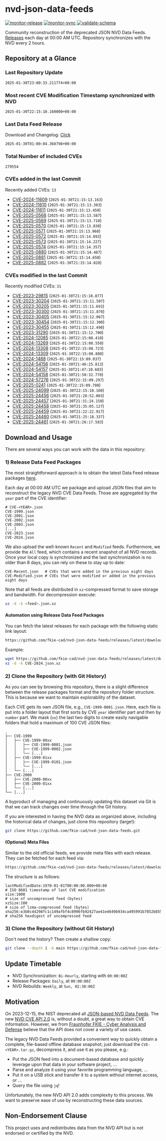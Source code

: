 # nvd-json-data-feeds

[![monitor-release](https://github.com/fkie-cad/nvd-json-data-feeds/actions/workflows/monitor_release.yml/badge.svg)](https://github.com/fkie-cad/nvd-json-data-feeds/actions/workflows/monitor_release.yml)
[![monitor-sync](https://github.com/fkie-cad/nvd-json-data-feeds/actions/workflows/monitor_sync.yml/badge.svg)](https://github.com/fkie-cad/nvd-json-data-feeds/actions/workflows/monitor_sync.yml)
[![validate-schema](https://github.com/fkie-cad/nvd-json-data-feeds/actions/workflows/validate_schema.yml/badge.svg)](https://github.com/fkie-cad/nvd-json-data-feeds/actions/workflows/validate_schema.yml)

Community reconstruction of the deprecated JSON NVD Data Feeds.
[Releases](https://github.com/fkie-cad/nvd-json-data-feeds/releases/latest) each day at 00:00 AM UTC.
Repository synchronizes with the NVD every 2 hours.

## Repository at a Glance

### Last Repository Update

```plain
2025-01-30T23:00:33.211774+00:00
```

### Most recent CVE Modification Timestamp synchronized with NVD

```plain
2025-01-30T22:15:10.160000+00:00
```

### Last Data Feed Release

Download and Changelog: [Click](https://github.com/fkie-cad/nvd-json-data-feeds/releases/latest)

```plain
2025-01-30T01:00:04.368798+00:00
```

### Total Number of included CVEs

```plain
279554
```

### CVEs added in the last Commit

Recently added CVEs: `13`

- [CVE-2024-11609](CVE-2024/CVE-2024-116xx/CVE-2024-11609.json) (`2025-01-30T21:15:13.163`)
- [CVE-2024-11610](CVE-2024/CVE-2024-116xx/CVE-2024-11610.json) (`2025-01-30T21:15:13.303`)
- [CVE-2024-11611](CVE-2024/CVE-2024-116xx/CVE-2024-11611.json) (`2025-01-30T21:15:13.450`)
- [CVE-2025-0568](CVE-2025/CVE-2025-05xx/CVE-2025-0568.json) (`2025-01-30T21:15:13.587`)
- [CVE-2025-0569](CVE-2025/CVE-2025-05xx/CVE-2025-0569.json) (`2025-01-30T21:15:13.710`)
- [CVE-2025-0570](CVE-2025/CVE-2025-05xx/CVE-2025-0570.json) (`2025-01-30T21:15:13.830`)
- [CVE-2025-0571](CVE-2025/CVE-2025-05xx/CVE-2025-0571.json) (`2025-01-30T21:15:13.960`)
- [CVE-2025-0572](CVE-2025/CVE-2025-05xx/CVE-2025-0572.json) (`2025-01-30T21:15:14.093`)
- [CVE-2025-0573](CVE-2025/CVE-2025-05xx/CVE-2025-0573.json) (`2025-01-30T21:15:14.227`)
- [CVE-2025-0574](CVE-2025/CVE-2025-05xx/CVE-2025-0574.json) (`2025-01-30T21:15:14.357`)
- [CVE-2025-0880](CVE-2025/CVE-2025-08xx/CVE-2025-0880.json) (`2025-01-30T21:15:14.487`)
- [CVE-2025-0881](CVE-2025/CVE-2025-08xx/CVE-2025-0881.json) (`2025-01-30T21:15:14.650`)
- [CVE-2025-0882](CVE-2025/CVE-2025-08xx/CVE-2025-0882.json) (`2025-01-30T21:15:14.820`)


### CVEs modified in the last Commit

Recently modified CVEs: `31`

- [CVE-2023-29815](CVE-2023/CVE-2023-298xx/CVE-2023-29815.json) (`2025-01-30T21:15:10.877`)
- [CVE-2023-30204](CVE-2023/CVE-2023-302xx/CVE-2023-30204.json) (`2025-01-30T21:15:11.507`)
- [CVE-2023-30205](CVE-2023/CVE-2023-302xx/CVE-2023-30205.json) (`2025-01-30T21:15:11.693`)
- [CVE-2023-30300](CVE-2023/CVE-2023-303xx/CVE-2023-30300.json) (`2025-01-30T21:15:11.870`)
- [CVE-2023-30405](CVE-2023/CVE-2023-304xx/CVE-2023-30405.json) (`2025-01-30T21:15:12.067`)
- [CVE-2023-30454](CVE-2023/CVE-2023-304xx/CVE-2023-30454.json) (`2025-01-30T21:15:12.300`)
- [CVE-2023-30455](CVE-2023/CVE-2023-304xx/CVE-2023-30455.json) (`2025-01-30T21:15:12.490`)
- [CVE-2023-31290](CVE-2023/CVE-2023-312xx/CVE-2023-31290.json) (`2025-01-30T21:15:12.700`)
- [CVE-2024-12085](CVE-2024/CVE-2024-120xx/CVE-2024-12085.json) (`2025-01-30T22:15:08.410`)
- [CVE-2024-13269](CVE-2024/CVE-2024-132xx/CVE-2024-13269.json) (`2025-01-30T22:15:08.550`)
- [CVE-2024-13308](CVE-2024/CVE-2024-133xx/CVE-2024-13308.json) (`2025-01-30T22:15:08.723`)
- [CVE-2024-13309](CVE-2024/CVE-2024-133xx/CVE-2024-13309.json) (`2025-01-30T22:15:08.880`)
- [CVE-2024-1488](CVE-2024/CVE-2024-14xx/CVE-2024-1488.json) (`2025-01-30T22:15:09.037`)
- [CVE-2024-54156](CVE-2024/CVE-2024-541xx/CVE-2024-54156.json) (`2025-01-30T21:46:25.813`)
- [CVE-2024-54157](CVE-2024/CVE-2024-541xx/CVE-2024-54157.json) (`2025-01-30T21:47:10.683`)
- [CVE-2024-54158](CVE-2024/CVE-2024-541xx/CVE-2024-54158.json) (`2025-01-30T21:50:32.770`)
- [CVE-2024-57276](CVE-2024/CVE-2024-572xx/CVE-2024-57276.json) (`2025-01-30T22:15:09.297`)
- [CVE-2025-0241](CVE-2025/CVE-2025-02xx/CVE-2025-0241.json) (`2025-01-30T22:15:09.700`)
- [CVE-2025-24099](CVE-2025/CVE-2025-240xx/CVE-2025-24099.json) (`2025-01-30T22:15:10.160`)
- [CVE-2025-24456](CVE-2025/CVE-2025-244xx/CVE-2025-24456.json) (`2025-01-30T21:28:52.003`)
- [CVE-2025-24457](CVE-2025/CVE-2025-244xx/CVE-2025-24457.json) (`2025-01-30T21:31:24.150`)
- [CVE-2025-24458](CVE-2025/CVE-2025-244xx/CVE-2025-24458.json) (`2025-01-30T21:35:05.127`)
- [CVE-2025-24459](CVE-2025/CVE-2025-244xx/CVE-2025-24459.json) (`2025-01-30T21:22:22.917`)
- [CVE-2025-24460](CVE-2025/CVE-2025-244xx/CVE-2025-24460.json) (`2025-01-30T21:25:18.337`)
- [CVE-2025-24461](CVE-2025/CVE-2025-244xx/CVE-2025-24461.json) (`2025-01-30T21:26:17.583`)


## Download and Usage

There are several ways you can work with the data in this repository:

### 1) Release Data Feed Packages

The most straightforward approach is to obtain the latest Data Feed release packages [here](https://github.com/fkie-cad/nvd-json-data-feeds/releases/latest).

Each day at 00:00 AM UTC we package and upload JSON files that aim to reconstruct the legacy NVD CVE Data Feeds.
Those are aggregated by the `year` part of the CVE identifier:

```
# CVE-<YEAR>.json
CVE-1999.json
CVE-2001.json
CVE-2002.json
CVE-2003.json
[...]
CVE-2023.json
CVE-2024.json
```

We also upload the well-known `Recent` and `Modified` feeds.
Furthermore, we provide the `All` feed, which contains a recent snapshot of all NVD records.
Once your local copy is synchronized and the last synchronization is no older than 8 days, you can rely on these to stay up to date:

```plain
CVE-Recent.json   # CVEs that were added in the previous eight days
CVE-Modified.json # CVEs that were modified or added in the previous eight days
```

Note that all feeds are distributed in `xz`-compressed format to save storage and bandwidth.
For decompression execute:

```sh
xz -d -k <feed>.json.xz
```

#### Automation using Release Data Feed Packages

You can fetch the latest releases for each package with the following static link layout:

```sh
https://github.com/fkie-cad/nvd-json-data-feeds/releases/latest/download/CVE-<YEAR>.json.xz
```

Example:

```sh
wget https://github.com/fkie-cad/nvd-json-data-feeds/releases/latest/download/CVE-2024.json.xz
xz -d -k CVE-2024.json.xz
```

### 2) Clone the Repository (with Git History)

As you can see by browsing this repository, there is a slight difference between the release packages format and the repository folder structure.
This is because we want to maintain explorability of the dataset.

Each CVE gets its own JSON file, e.g., `CVE-1999-0001.json`.
Here, each file is put into a folder layout that first sorts by CVE `year` identifier part and then by `number` part.
We mask (`xx`) the last two digits to create easily navigable folders that hold a maximum of 100 CVE JSON files:

```plain
.
├── CVE-1999
│   ├── CVE-1999-00xx
│   │   ├── CVE-1999-0001.json
│   │   ├── CVE-1999-0002.json
│   │   └── [...]
│   ├── CVE-1999-01xx
│   │   ├── CVE-1999-0101.json
│   │   └── [...]
│   └── [...]
├── CVE-2000
│   ├── CVE-2000-00xx
│   ├── CVE-2000-01xx
│   └── [...]
└── [...]
```

A byproduct of managing and continuously updating this dataset via Git is that we can track changes over time through the Git history.

If you are interested in having the NVD data as organized above, including the historical data of changes, just clone this repository (large!):

```sh
git clone https://github.com/fkie-cad/nvd-json-data-feeds.git
```

#### (Optional) Meta Files

Similar to the old official feeds, we provide meta files with each release. They can be fetched for each feed via:

```sh
https://github.com/fkie-cad/nvd-json-data-feeds/releases/latest/download/CVE-<YEAR>.meta
```

The structure is as follows:

```plain
lastModifiedDate:1970-01-01T00:00:00.000+00:00                          # ISO 8601 timestamp of last CVE modification
size:1000                                                               # size of uncompressed feed (bytes)
xzSize:100                                                              # size of lzma-compressed feed (bytes)
sha256:e3b0c44298fc1c149afbf4c8996fb92427ae41e4649b934ca495991b7852b855 # sha256 hexdigest of uncompressed feed
```

### 3) Clone the Repository (without Git History)

Don't need the history? Then create a shallow copy:

```sh
git clone --depth 1 -b main https://github.com/fkie-cad/nvd-json-data-feeds.git
```


## Update Timetable

* NVD Synchronization: `Bi-Hourly`, starting with `00:00:00Z`
* Release Packages: `Daily`, at `00:00:00Z`
* NVD Rebuilds: `Weekly`, at `Sun, 02:30:00Z`


## Motivation

On 2023-12-15, the NIST deprecated all [JSON-based NVD Data Feeds](https://nvd.nist.gov/vuln/data-feeds#divRetirementBanner-1).
The new [NVD CVE API 2.0](https://nvd.nist.gov/developers/vulnerabilities) is, without a doubt, a great way to obtain CVE information.
However, we from [Fraunhofer FKIE - Cyber Analysis and Defense](https://www.fkie.fraunhofer.de/en/departments/cad.html) believe that the API does not cover a variety of use cases.

The legacy NVD Data Feeds provided a convenient way to quickly obtain a complete, file-based offline database snapshot; just download the `CVE-<YEAR>.tar.gz`, decompress it, and use it as you please, e.g.:

- Put the JSON feed into a document-based database and quickly leverage upon that data in your software project, ...
- Parse and analyze it using your favorite programming language, ...
- Put it on a USB stick and transfer it to a system without internet access, or ...
- Query the file using `jq`!

Unfortunately, the new NVD API 2.0 adds complexity to this process.
We want to preserve ease of use by reconstructing these data sources.

## Non-Endorsement Clause

This project uses and redistributes data from the NVD API but is not endorsed or certified by the NVD.